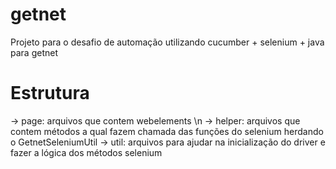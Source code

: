 # getnet
Projeto para o desafio de automação utilizando cucumber + selenium + java para getnet


# Estrutura
-> page: arquivos que contem webelements 
\n
-> helper: arquivos que contem métodos a qual fazem chamada das funções do selenium herdando o GetnetSeleniumUtil
-> util: arquivos para ajudar na inicialização do driver e fazer a lógica dos métodos selenium
